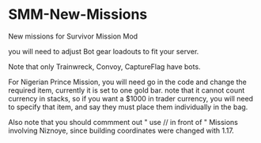 # SMM-New-Missions
New missions for Survivor Mission Mod

you will need to adjust Bot gear loadouts to fit your server.

Note that only Trainwreck, Convoy, CaptureFlag have bots.

For Nigerian Prince Mission, you will need go in the code and change the required item, currently it is set to one gold bar.  note that it cannot count currency in stacks, so if you want a $1000 in trader currency, you will need to specify that item, and say they must place them individually in the bag.

Also note that you should commment out " use // in front of " Missions involving Niznoye, since building coordinates were changed with 1.17.
